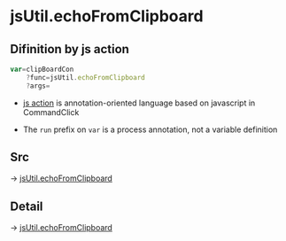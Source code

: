 # jsUtil.echoFromClipboard

## Difinition by js action

```js.js
var=clipBoardCon
	?func=jsUtil.echoFromClipboard
	?args=

```

- [js action](#) is annotation-oriented language based on javascript in CommandClick

- The `run` prefix on `var` is a process annotation, not a variable definition

## Src

-> [jsUtil.echoFromClipboard](https://github.com/puutaro/CommandClick/blob/master/app/src/main/java/com/puutaro/commandclick/fragment_lib/terminal_fragment/js_interface/JsUtil.kt#L34)

## Detail

-> [jsUtil.echoFromClipboard](https://github.com/puutaro/CommandClick/blob/master/md/developer/js_interface/details/JsUtil/echoFromClipboard.md)
